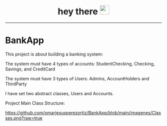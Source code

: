 <h1 align="center">
  hey there
  <img src="https://media.giphy.com/media/hvRJCLFzcasrR4ia7z/giphy.gif" width="30px"/>
</h1>

---

# BankApp

This project is about building a banking system:

The system must have 4 types of accounts: StudentChecking, Checking, Savings, and CreditCard

The system must have 3 types of Users: Admins, AccountHolders and ThirdParty

I have set two abstract classes, Users and Accounts.

Project Main Class Structure:

https://github.com/omarjesusperezortiz/BankApp/blob/main/imagenes/Classes.png?raw=true
